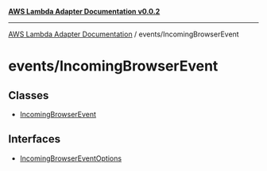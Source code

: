 [**AWS Lambda Adapter Documentation v0.0.2**](../../README.md)

***

[AWS Lambda Adapter Documentation](../../modules.md) / events/IncomingBrowserEvent

# events/IncomingBrowserEvent

## Classes

- [IncomingBrowserEvent](classes/IncomingBrowserEvent.md)

## Interfaces

- [IncomingBrowserEventOptions](interfaces/IncomingBrowserEventOptions.md)
